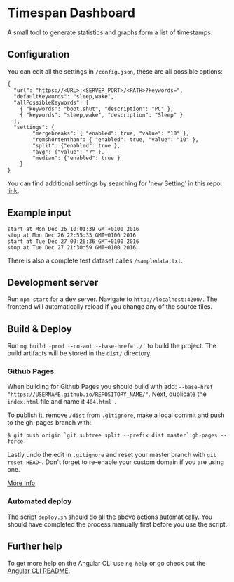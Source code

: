 # Timespan Dashboard

A small tool to generate statistics and graphs form a list of timestamps.

## Configuration

You can edit all the settings in `/config.json`, these are all possible options:

```
{
  "url": "https://<URL>:<SERVER_PORT>/<PATH>?keywords=",
  "defaultKeywords": "sleep,wake",
  "allPossibleKeywords": [
    { "keywords": "boot,shut", "description": "PC" },
    { "keywords": "sleep,wake", "description": "Sleep" }
  ],
  "settings": {
		"mergebreaks": { "enabled": true, "value": "10" },
		"remshortenthan": { "enabled": true, "value": "10" },
		"split": {"enabled": true },
		"avg": {"value": "7" },
		"median": {"enabled": true }
	}
}
```

You can find additional settings by searching for 'new Setting' in this repo: [link](https://github.com/search?utf8=%E2%9C%93&q=%22new+Setting%22+repo%3Atuur29%2Ftimespandash&type=Code).

## Example input

```
start at Mon Dec 26 10:01:39 GMT+0100 2016
stop at Mon Dec 26 22:55:33 GMT+0100 2016
start at Tue Dec 27 09:26:36 GMT+0100 2016
stop at Tue Dec 27 21:30:59 GMT+0100 2016
```

There is also a complete test dataset calles `/sampledata.txt`.

## Development server

Run `npm start` for a dev server. Navigate to `http://localhost:4200/`. The frontend will automatically reload if you change any of the source files.

## Build & Deploy

Run `ng build -prod --no-aot --base-href='./'` to build the project. The build artifacts will be stored in the `dist/` directory.

### Github Pages

When building for Github Pages you should build with add: `--base-href "https://USERNAME.github.io/REPOSITORY_NAME/"`. Next, duplicate the `index.html` file and name it `404.html `.

To publish it, remove `/dist` from `.gitignore`, make a local commit and push to the gh-pages branch with:

```
$ git push origin `git subtree split --prefix dist master`:gh-pages --force
```

Lastly undo the edit in `.gitignore` and reset your master branch with `git reset HEAD~`.
Don't forget to re-enable your custom domain if you are using one.

[More Info](http://clontz.org/blog/2014/05/08/git-subtree-push-for-deployment/)

### Automated deploy

The script `deploy.sh` should do all the above actions automatically. You should have completed the process manually first before you use the script.

## Further help

To get more help on the Angular CLI use `ng help` or go check out the [Angular CLI README](https://github.com/angular/angular-cli/blob/master/README.md).
